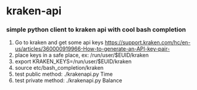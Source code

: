 # kraken-api

### simple python client to kraken api with cool bash completion

1. Go to kraken and get some api keys https://support.kraken.com/hc/en-us/articles/360000919966-How-to-generate-an-API-key-pair-
2. place keys in a safe place, ex: /run/user/$EUID/kraken
3. export KRAKEN_KEYS=/run/user/$EUID/kraken
4. source etc/bash_completion/kraken
5. test public method: ./krakenapi.py Time
6. test private method: ./krakenapi.py Balance
